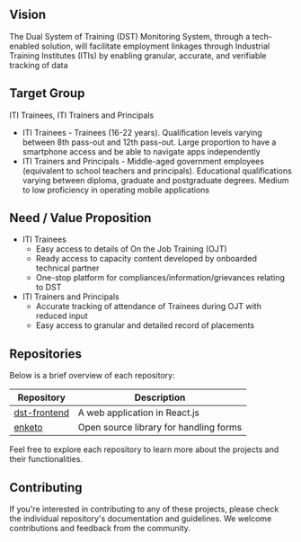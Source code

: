 ## Vision
The Dual System of Training (DST) Monitoring System, through a tech-enabled solution,  will facilitate employment linkages through Industrial Training Institutes (ITIs) by enabling granular, accurate, and verifiable tracking of data

## Target Group
ITI Trainees, ITI Trainers and Principals 
- ITI Trainees - Trainees (16-22 years). Qualification levels varying between 8th pass-out and 12th pass-out. Large proportion to have a smartphone access and be able to navigate apps independently
- ITI Trainers and Principals - Middle-aged government employees (equivalent to school teachers and principals). Educational qualifications varying between diploma, graduate and postgraduate degrees. Medium to low proficiency in operating mobile applications

## Need / Value Proposition
- ITI Trainees
  - Easy access to details of On the Job Training (OJT) 
  - Ready access to capacity content developed by onboarded technical partner
  - One-stop platform for compliances/information/grievances relating to DST
- ITI Trainers and Principals
  - Accurate tracking of attendance of Trainees during OJT with reduced input
  - Easy access to granular and detailed record of placements

## Repositories

Below is a brief overview of each repository:

| Repository           | Description                                      |
|----------------------|--------------------------------------------------|
| [dst-frontend](https://github.com/SakshamHaryana-SE/dst-frontend)    | A web application in React.js|
| [enketo](https://github.com/SakshamHaryana-SE/enketo)    | Open source library for handling forms|

Feel free to explore each repository to learn more about the projects and their functionalities.

## Contributing

If you're interested in contributing to any of these projects, please check the individual repository's documentation and guidelines. We welcome contributions and feedback from the community.

